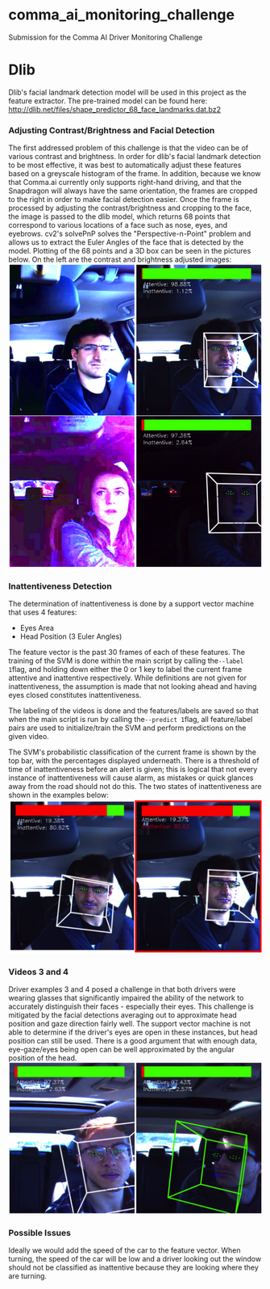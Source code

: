 # comma_ai_monitoring_challenge
Submission for the Comma AI Driver Monitoring Challenge

# Dlib
Dlib's facial landmark detection model will be used in this project as the feature extractor. The pre-trained model can be found here:
http://dlib.net/files/shape_predictor_68_face_landmarks.dat.bz2

### Adjusting Contrast/Brightness and Facial Detection
The first addressed problem of this challenge is that the video can be of various contrast and brightness. In order for dlib's facial landmark detection to be most effective, it was best to automatically adjust these features based on a greyscale histogram of the frame. In addition, because we know that Comma.ai currently only supports right-hand driving, and that the Snapdragon will always have the same orientation, the frames are cropped to the right in order to make facial detection easier. Once the frame is processed by adjusting the contrast/brightness and cropping to the face, the image is passed to the dlib model, which returns 68 points that correspond to various locations of a face such as nose, eyes, and eyebrows. cv2's solvePnP solves the "Perspective-n-Point" problem and allows us to extract the Euler Angles of the face that is detected by the model. Plotting of the 68 points and a 3D box can be seen in the pictures below. On the left are the contrast and brightness adjusted images:
![alt text](https://raw.githubusercontent.com/seccode/comma_ai_monitoring_challenge/master/group_1.png)

### Inattentiveness Detection
The determination of inattentiveness is done by a support vector machine that uses 4 features:
- Eyes Area
- Head Position (3 Euler Angles)

The feature vector is the past 30 frames of each of these features. The training of the SVM is done within the main script by calling the``` --label 1 ```flag, and holding down either the 0 or 1 key to label the current frame attentive and inattentive respectively. While definitions are not given for inattentiveness, the assumption is made that not looking ahead and having eyes closed constitutes inattentiveness.

The labeling of the videos is done and the features/labels are saved so that when the main script is run by calling the``` --predict 1 ```flag, all feature/label pairs are used to initialize/train the SVM and perform predictions on the given video.

The SVM's probabilistic classification of the current frame is shown by the top bar, with the percentages displayed underneath. There is a threshold of time of inattentiveness before an alert is given; this is logical that not every instance of inattentiveness will cause alarm, as mistakes or quick glances away from the road should not do this. The two states of inattentiveness are shown in the examples below:
![alt text](https://raw.githubusercontent.com/seccode/comma_ai_monitoring_challenge/master/group_2.png)

### Videos 3 and 4
Driver examples 3 and 4 posed a challenge in that both drivers were wearing glasses that significantly impaired the ability of the network to accurately distinguish their faces - especially their eyes. This challenge is mitigated by the facial detections averaging out to approximate head position and gaze direction fairly well. The support vector machine is not able to determine if the driver's eyes are open in these instances, but head position can still be used. There is a good argument that with enough data, eye-gaze/eyes being open can be well approximated by the angular position of the head.
![alt text](https://raw.githubusercontent.com/seccode/comma_ai_monitoring_challenge/master/group_3.png)

### Possible Issues
Ideally we would add the speed of the car to the feature vector. When turning, the speed of the car will be low and a driver looking out the window should not be classified as inattentive because they are looking where they are turning.


#
